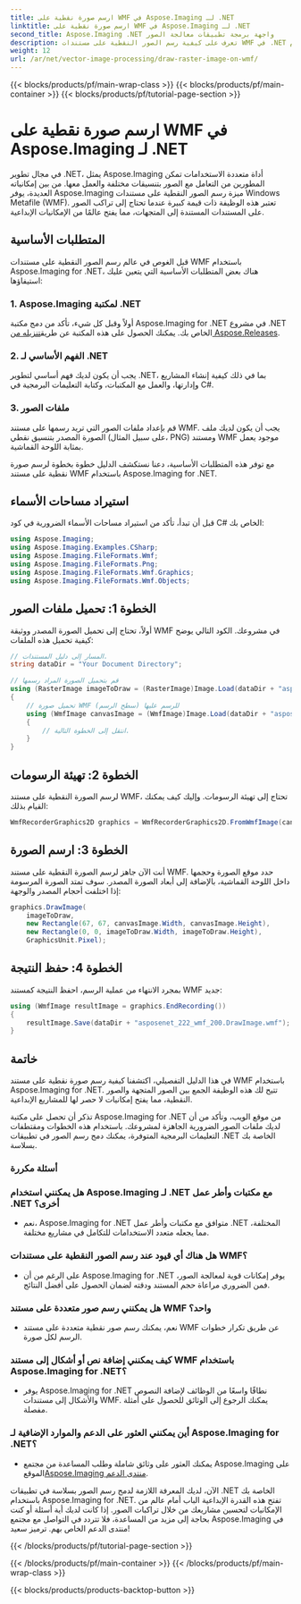 ```yaml
---
title: ارسم صورة نقطية على WMF في Aspose.Imaging لـ .NET
linktitle: ارسم صورة نقطية على WMF في Aspose.Imaging لـ .NET
second_title: Aspose.Imaging .NET واجهة برمجة تطبيقات معالجة الصور
description: تعرف على كيفية رسم الصور النقطية على مستندات WMF في .NET باستخدام Aspose.Imaging. قم بتحسين مشاريع .NET الخاصة بك باستخدام تراكبات الصور الإبداعية.
weight: 12
url: /ar/net/vector-image-processing/draw-raster-image-on-wmf/
---
```


{{< blocks/products/pf/main-wrap-class >}}
{{< blocks/products/pf/main-container >}}
{{< blocks/products/pf/tutorial-page-section >}}

# ارسم صورة نقطية على WMF في Aspose.Imaging لـ .NET


في مجال تطوير .NET، يمثل Aspose.Imaging أداة متعددة الاستخدامات تمكن المطورين من التعامل مع الصور بتنسيقات مختلفة والعمل معها. من بين إمكانياته العديدة، يوفر Aspose.Imaging ميزة رسم الصور النقطية على مستندات Windows Metafile (WMF). تعتبر هذه الوظيفة ذات قيمة كبيرة عندما تحتاج إلى تراكب الصور على المستندات المستندة إلى المتجهات، مما يفتح عالمًا من الإمكانيات الإبداعية.

## المتطلبات الأساسية

قبل الغوص في عالم رسم الصور النقطية على مستندات WMF باستخدام Aspose.Imaging for .NET، هناك بعض المتطلبات الأساسية التي يتعين عليك استيفاؤها:

### 1. Aspose.Imaging لمكتبة .NET

 أولاً وقبل كل شيء، تأكد من دمج مكتبة Aspose.Imaging for .NET في مشروع .NET الخاص بك. يمكنك الحصول على هذه المكتبة عن طريق[تنزيله من Aspose.Releases](https://releases.aspose.com/imaging/net/).

### 2. الفهم الأساسي لـ .NET

يجب أن يكون لديك فهم أساسي لتطوير .NET، بما في ذلك كيفية إنشاء المشاريع وإدارتها، والعمل مع المكتبات، وكتابة التعليمات البرمجية في C#.

### 3. ملفات الصور

قم بإعداد ملفات الصور التي تريد رسمها على مستند WMF. يجب أن يكون لديك ملف الصورة المصدر بتنسيق نقطي (على سبيل المثال، PNG) ومستند WMF موجود يعمل بمثابة اللوحة القماشية.

مع توفر هذه المتطلبات الأساسية، دعنا نستكشف الدليل خطوة بخطوة لرسم صورة نقطية على مستند WMF باستخدام Aspose.Imaging for .NET.

## استيراد مساحات الأسماء

قبل أن تبدأ، تأكد من استيراد مساحات الأسماء الضرورية في كود C# الخاص بك:

```csharp
using Aspose.Imaging;
using Aspose.Imaging.Examples.CSharp;
using Aspose.Imaging.FileFormats.Wmf;
using Aspose.Imaging.FileFormats.Png;
using Aspose.Imaging.FileFormats.Wmf.Graphics;
using Aspose.Imaging.FileFormats.Wmf.Objects;
```

## الخطوة 1: تحميل ملفات الصور

أولاً، تحتاج إلى تحميل الصورة المصدر ووثيقة WMF في مشروعك. الكود التالي يوضح كيفية تحميل هذه الملفات:

```csharp
// المسار إلى دليل المستندات.
string dataDir = "Your Document Directory";

// قم بتحميل الصورة المراد رسمها
using (RasterImage imageToDraw = (RasterImage)Image.Load(dataDir + "asposenet_220_src01.png"))
{
    // تحميل صورة WMF للرسم عليها (سطح الرسم)
    using (WmfImage canvasImage = (WmfImage)Image.Load(dataDir + "asposenet_222_wmf_200.wmf"))
    {
        // انتقل إلى الخطوة التالية.
    }
}
```

## الخطوة 2: تهيئة الرسومات

لرسم الصورة النقطية على مستند WMF، تحتاج إلى تهيئة الرسومات. وإليك كيف يمكنك القيام بذلك:

```csharp
WmfRecorderGraphics2D graphics = WmfRecorderGraphics2D.FromWmfImage(canvasImage);
```

## الخطوة 3: ارسم الصورة

أنت الآن جاهز لرسم الصورة النقطية على مستند WMF. حدد موقع الصورة وحجمها داخل اللوحة القماشية، بالإضافة إلى أبعاد الصورة المصدر. سوف تمتد الصورة المرسومة إذا اختلفت أحجام المصدر والوجهة:

```csharp
graphics.DrawImage(
    imageToDraw,
    new Rectangle(67, 67, canvasImage.Width, canvasImage.Height),
    new Rectangle(0, 0, imageToDraw.Width, imageToDraw.Height),
    GraphicsUnit.Pixel);
```

## الخطوة 4: حفظ النتيجة

بمجرد الانتهاء من عملية الرسم، احفظ النتيجة كمستند WMF جديد:

```csharp
using (WmfImage resultImage = graphics.EndRecording())
{
    resultImage.Save(dataDir + "asposenet_222_wmf_200.DrawImage.wmf");
}
```

## خاتمة

في هذا الدليل التفصيلي، اكتشفنا كيفية رسم صورة نقطية على مستند WMF باستخدام Aspose.Imaging for .NET. تتيح لك هذه الوظيفة الجمع بين الصور المتجهة والصور النقطية، مما يفتح إمكانيات لا حصر لها للمشاريع الإبداعية.

تذكر أن تحصل على مكتبة Aspose.Imaging for .NET من موقع الويب، وتأكد من أن لديك ملفات الصور الضرورية الجاهزة لمشروعك. باستخدام هذه الخطوات ومقتطفات التعليمات البرمجية المتوفرة، يمكنك دمج رسم الصور في تطبيقات .NET الخاصة بك بسلاسة.

### أسئلة مكررة

### هل يمكنني استخدام Aspose.Imaging لـ .NET مع مكتبات وأطر عمل .NET أخرى؟
   - نعم، Aspose.Imaging for .NET متوافق مع مكتبات وأطر عمل .NET المختلفة، مما يجعله متعدد الاستخدامات للتكامل في مشاريع مختلفة.

### هل هناك أي قيود عند رسم الصور النقطية على مستندات WMF؟
   - على الرغم من أن Aspose.Imaging for .NET يوفر إمكانات قوية لمعالجة الصور، فمن الضروري مراعاة حجم المستند ودقته لضمان الحصول على أفضل النتائج.

### هل يمكنني رسم صور متعددة على مستند WMF واحد؟
   - نعم، يمكنك رسم صور نقطية متعددة على مستند WMF عن طريق تكرار خطوات الرسم لكل صورة.

### كيف يمكنني إضافة نص أو أشكال إلى مستند WMF باستخدام Aspose.Imaging for .NET؟
   - يوفر Aspose.Imaging for .NET نطاقًا واسعًا من الوظائف لإضافة النصوص والأشكال إلى مستندات WMF. يمكنك الرجوع إلى الوثائق للحصول على أمثلة مفصلة.

### أين يمكنني العثور على الدعم والموارد الإضافية لـ Aspose.Imaging for .NET؟
   -  يمكنك العثور على وثائق شاملة وطلب المساعدة من مجتمع Aspose.Imaging على الموقع[Aspose.Imaging منتدى الدعم](https://forum.aspose.com/).


الآن، لديك المعرفة اللازمة لدمج رسم الصور بسلاسة في تطبيقات .NET الخاصة بك باستخدام Aspose.Imaging for .NET. تفتح هذه القدرة الإبداعية الباب أمام عالم من الإمكانيات لتحسين مشاريعك من خلال تراكبات الصور. إذا كانت لديك أية أسئلة أو كنت بحاجة إلى مزيد من المساعدة، فلا تتردد في التواصل مع مجتمع Aspose.Imaging في منتدى الدعم الخاص بهم. ترميز سعيد!

{{< /blocks/products/pf/tutorial-page-section >}}

{{< /blocks/products/pf/main-container >}}
{{< /blocks/products/pf/main-wrap-class >}}

{{< blocks/products/products-backtop-button >}}
